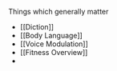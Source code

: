 Things which generally matter
- [[Diction]]
- [[Body Language]]
- [[Voice Modulation]]
- [[Fitness Overview]]
- 